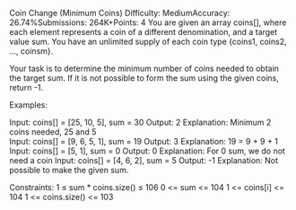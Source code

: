 Coin Change (Minimum Coins)
Difficulty: MediumAccuracy: 26.74%Submissions: 264K+Points: 4
You are given an array coins[], where each element represents a coin of a different denomination, and a target value sum. You have an unlimited supply of each coin type {coins1, coins2, ..., coinsm}.

Your task is to determine the minimum number of coins needed to obtain the target sum. If it is not possible to form the sum using the given coins, return -1.

Examples:

Input: coins[] = [25, 10, 5], sum = 30
Output: 2
Explanation: Minimum 2 coins needed, 25 and 5  
Input: coins[] = [9, 6, 5, 1], sum = 19
Output: 3
Explanation: 19 = 9 + 9 + 1
Input: coins[] = [5, 1], sum = 0
Output: 0
Explanation: For 0 sum, we do not need a coin
Input: coins[] = [4, 6, 2], sum = 5
Output: -1
Explanation: Not possible to make the given sum.
 
Constraints:
1 ≤ sum * coins.size() ≤ 106
0 <= sum <= 104
1 <= coins[i] <= 104
1 <= coins.size() <= 103
